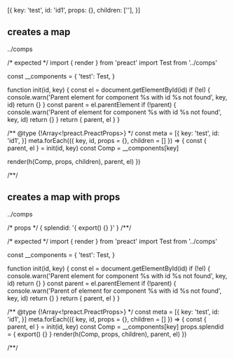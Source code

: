 [{
  key: 'test',
  id: 'id1',
  props: {},
  children: [''],
}]

## creates a map
../comps

/* expected */
import { render } from 'preact'
import Test from '../comps'

const __components = {
  'test': Test,
}

function init(id, key) {
  const el = document.getElementById(id)
  if (!el) {
    console.warn('Parent element for component %s with id %s not found', key, id)
    return {}
  }
  const parent = el.parentElement
  if (!parent) {
    console.warn('Parent of element for component %s with id %s not found', key, id)
    return {}
  }
  return { parent, el  }
}

/** @type {!Array<!preact.PreactProps>} */
const meta = [{
  key: 'test',
  id: 'id1',
}]
meta.forEach(({ key, id, props = {}, children = [] }) => {
  const { parent, el } = init(id, key)
  const Comp = __components[key]

  render(h(Comp, props, children), parent, el)
})

/**/

## creates a map with props
../comps

/* props */
{ splendid: '{ export() {} }' }
/**/

/* expected */
import { render } from 'preact'
import Test from '../comps'

const __components = {
  'test': Test,
}

function init(id, key) {
  const el = document.getElementById(id)
  if (!el) {
    console.warn('Parent element for component %s with id %s not found', key, id)
    return {}
  }
  const parent = el.parentElement
  if (!parent) {
    console.warn('Parent of element for component %s with id %s not found', key, id)
    return {}
  }
  return { parent, el  }
}

/** @type {!Array<!preact.PreactProps>} */
const meta = [{
  key: 'test',
  id: 'id1',
}]
meta.forEach(({ key, id, props = {}, children = [] }) => {
  const { parent, el } = init(id, key)
  const Comp = __components[key]
  props.splendid = { export() {} }
  render(h(Comp, props, children), parent, el)
})

/**/